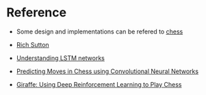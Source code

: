 # Reference

* Some design and implementations can be refered to [chess](https://github.com/ashish1294/ChessOOP)

* [Rich Sutton](https://webdocs.cs.ualberta.ca/~sutton/book/ebook/the-book.html)

* [Understanding LSTM networks](http://colah.github.io/posts/2015-08-Understanding-LSTMs/)

* [Predicting Moves in Chess using Convolutional Neural Networks](http://cs231n.stanford.edu/reports/ConvChess.pdf)

* [Giraffe: Using Deep Reinforcement Learning to Play Chess](https://arxiv.org/pdf/1509.01549v2.pdf)
